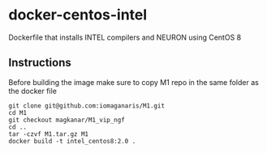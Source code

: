 # docker-centos-intel
Dockerfile that installs INTEL compilers and NEURON using CentOS 8

## Instructions
Before building the image make sure to copy M1 repo in the same folder as the docker file

```
git clone git@github.com:iomaganaris/M1.git
cd M1
git checkout magkanar/M1_vip_ngf
cd ..
tar -czvf M1.tar.gz M1
docker build -t intel_centos8:2.0 .
```
